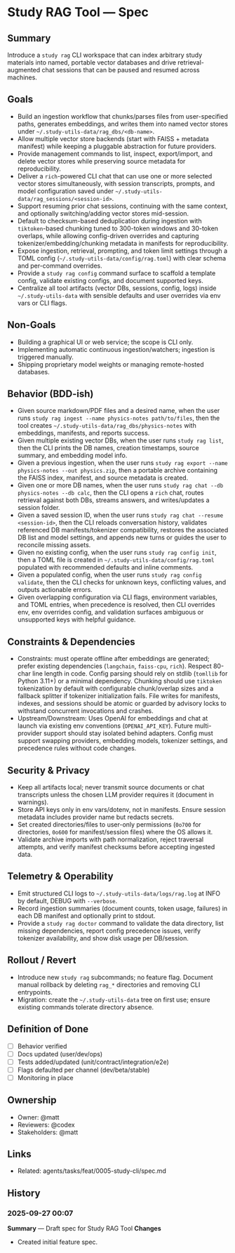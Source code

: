 # Study RAG Tool — Spec

## Summary
Introduce a `study rag` CLI workspace that can index arbitrary study materials into named, portable vector databases and drive retrieval-augmented chat sessions that can be paused and resumed across machines.

## Goals
- Build an ingestion workflow that chunks/parses files from user-specified paths, generates embeddings, and writes them into named vector stores under `~/.study-utils-data/rag_dbs/<db-name>`.
- Allow multiple vector store backends (start with FAISS + metadata manifest) while keeping a pluggable abstraction for future providers.
- Provide management commands to list, inspect, export/import, and delete vector stores while preserving source metadata for reproducibility.
- Deliver a `rich`-powered CLI chat that can use one or more selected vector stores simultaneously, with session transcripts, prompts, and model configuration saved under `~/.study-utils-data/rag_sessions/<session-id>`.
- Support resuming prior chat sessions, continuing with the same context, and optionally switching/adding vector stores mid-session.
- Default to checksum-based deduplication during ingestion with `tiktoken`-based chunking tuned to 300-token windows and 30-token overlaps, while allowing config-driven overrides and capturing tokenizer/embedding/chunking metadata in manifests for reproducibility.
- Expose ingestion, retrieval, prompting, and token limit settings through a TOML config (`~/.study-utils-data/config/rag.toml`) with clear schema and per-command overrides.
- Provide a `study rag config` command surface to scaffold a template config, validate existing configs, and document supported keys.
- Centralize all tool artifacts (vector DBs, sessions, config, logs) inside `~/.study-utils-data` with sensible defaults and user overrides via env vars or CLI flags.

## Non-Goals
- Building a graphical UI or web service; the scope is CLI only.
- Implementing automatic continuous ingestion/watchers; ingestion is triggered manually.
- Shipping proprietary model weights or managing remote-hosted databases.

## Behavior (BDD-ish)
- Given source markdown/PDF files and a desired name, when the user runs `study rag ingest --name physics-notes path/to/files`, then the tool creates `~/.study-utils-data/rag_dbs/physics-notes` with embeddings, manifests, and reports success.
- Given multiple existing vector DBs, when the user runs `study rag list`, then the CLI prints the DB names, creation timestamps, source summary, and embedding model info.
- Given a previous ingestion, when the user runs `study rag export --name physics-notes --out physics.zip`, then a portable archive containing the FAISS index, manifest, and source metadata is created.
- Given one or more DB names, when the user runs `study rag chat --db physics-notes --db calc`, then the CLI opens a `rich` chat, routes retrieval against both DBs, streams answers, and writes/updates a session folder.
- Given a saved session ID, when the user runs `study rag chat --resume <session-id>`, then the CLI reloads conversation history, validates referenced DB manifests/tokenizer compatibility, restores the associated DB list and model settings, and appends new turns or guides the user to reconcile missing assets.
- Given no existing config, when the user runs `study rag config init`, then a TOML file is created in `~/.study-utils-data/config/rag.toml` populated with recommended defaults and inline comments.
- Given a populated config, when the user runs `study rag config validate`, then the CLI checks for unknown keys, conflicting values, and outputs actionable errors.
- Given overlapping configuration via CLI flags, environment variables, and TOML entries, when precedence is resolved, then CLI overrides env, env overrides config, and validation surfaces ambiguous or unsupported keys with helpful guidance.

## Constraints & Dependencies
- Constraints: must operate offline after embeddings are generated; prefer existing dependencies (`langchain`, `faiss-cpu`, `rich`). Respect 80-char line length in code. Config parsing should rely on stdlib (`tomllib` for Python 3.11+) or a minimal dependency. Chunking should use `tiktoken` tokenization by default with configurable chunk/overlap sizes and a fallback splitter if tokenizer initialization fails. File writes for manifests, indexes, and sessions should be atomic or guarded by advisory locks to withstand concurrent invocations and crashes.
- Upstream/Downstream: Uses OpenAI for embeddings and chat at launch via existing env conventions (`OPENAI_API_KEY`). Future multi-provider support should stay isolated behind adapters. Config must support swapping providers, embedding models, tokenizer settings, and precedence rules without code changes.

## Security & Privacy
- Keep all artifacts local; never transmit source documents or chat transcripts unless the chosen LLM provider requires it (document in warnings).
- Store API keys only in env vars/dotenv, not in manifests. Ensure session metadata includes provider name but redacts secrets.
- Set created directories/files to user-only permissions (`0o700` for directories, `0o600` for manifest/session files) where the OS allows it.
- Validate archive imports with path normalization, reject traversal attempts, and verify manifest checksums before accepting ingested data.

## Telemetry & Operability
- Emit structured CLI logs to `~/.study-utils-data/logs/rag.log` at INFO by default, DEBUG with `--verbose`.
- Record ingestion summaries (document counts, token usage, failures) in each DB manifest and optionally print to stdout.
- Provide a `study rag doctor` command to validate the data directory, list missing dependencies, report config precedence issues, verify tokenizer availability, and show disk usage per DB/session.

## Rollout / Revert
- Introduce new `study rag` subcommands; no feature flag. Document manual rollback by deleting `rag_*` directories and removing CLI entrypoints.
- Migration: create the `~/.study-utils-data` tree on first use; ensure existing commands tolerate directory absence.

## Definition of Done
- [ ] Behavior verified
- [ ] Docs updated (user/dev/ops)
- [ ] Tests added/updated (unit/contract/integration/e2e)
- [ ] Flags defaulted per channel (dev/beta/stable)
- [ ] Monitoring in place

## Ownership
- Owner: @matt
- Reviewers: @codex
- Stakeholders: @matt

## Links
- Related: agents/tasks/feat/0005-study-cli/spec.md

## History
### 2025-09-27 00:07
**Summary** — Draft spec for Study RAG Tool
**Changes**
- Created initial feature spec.

